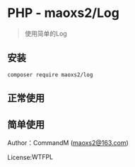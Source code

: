 PHP - maoxs2/Log 
===

> 使用简单的Log

安装
---

`composer require maoxs2/log`


正常使用
---



简单使用
---





Author：CommandM (maoxs2@163.com)

License:<a href="http://www.wtfpl.net/"><img src="http://www.wtfpl.net/wp-content/uploads/2012/12/wtfpl-badge-4.png" width="80" height="15" alt="WTFPL" /></a>  